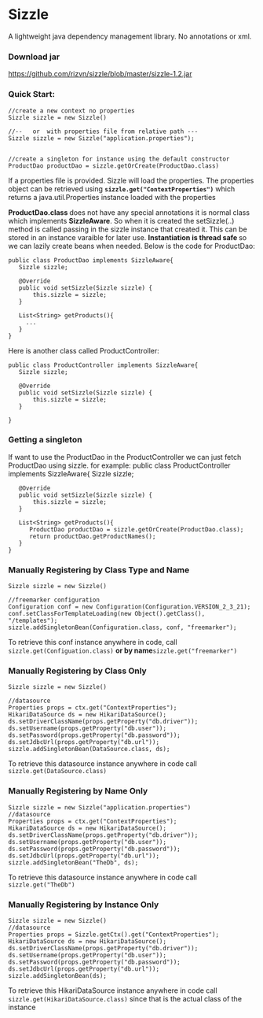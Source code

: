 Sizzle
======

A lightweight java dependency management library. No annotations or xml.

### Download jar
https://github.com/rizvn/sizzle/blob/master/sizzle-1.2.jar

### Quick Start:

    //create a new context no properties
    Sizzle sizzle = new Sizzle()

    //--   or  with properties file from relative path ---
    Sizzle sizzle = new Sizzle("application.properties");


    //create a singleton for instance using the default constructor
    ProductDao productDao = sizzle.getOrCreate(ProductDao.class)
    
If a properties file is provided. Sizzle will load the properties. The properties object can be retrieved using <code><b>sizzle.get("ContextProperties")</b></code> which returns a java.util.Properties instance loaded with the properties

<strong>ProductDao.class </strong> does not have any special annotations it is normal class which implements <b>SizzleAware</b>. So when it is created the setSizzle(..) method is called passing in the sizzle instance that created it. This can be stored in an instance varaible for later use.  <b>Instantiation is thread safe </b> so we can lazily create beans when needed.  Below is the code for ProductDao:

    public class ProductDao implements SizzleAware{
       Sizzle sizzle;
  
       @Override
       public void setSizzle(Sizzle sizzle) {
           this.sizzle = sizzle;
       }
  
       List<String> getProducts(){
         ...
       }
    }
    
Here is another class called ProductController:

    public class ProductController implements SizzleAware{
       Sizzle sizzle;
  
       @Override
       public void setSizzle(Sizzle sizzle) {
           this.sizzle = sizzle;
       }
        
    }


### Getting a singleton
If want to use the ProductDao in the ProductController we can just fetch ProductDao using sizzle. for example:
    public class ProductController implements SizzleAware{
       Sizzle sizzle;
  
       @Override
       public void setSizzle(Sizzle sizzle) {
           this.sizzle = sizzle;
       }
  
       List<String> getProducts(){
          ProductDao productDao = sizzle.getOrCreate(ProductDao.class);
          return productDao.getProductNames();
       }
    }

### Manually Registering by Class Type and Name
    Sizzle sizzle = new Sizzle()
    
    //freemarker configuration
    Configuration conf = new Configuration(Configuration.VERSION_2_3_21);
    conf.setClassForTemplateLoading(new Object().getClass(), "/templates");
    sizzle.addSingletonBean(Configuration.class, conf, "freemarker");

To retrieve this conf instance anywhere in code, call
 <code> sizzle.get(Configuation.class)</code> <b>or by name</b><code>sizzle.get("freemarker") </code>


### Manually Registering by Class Only
    Sizzle sizzle = new Sizzle()
    
    //datasource
    Properties props = ctx.get("ContextProperties");
    HikariDataSource ds = new HikariDataSource();
    ds.setDriverClassName(props.getProperty("db.driver"));
    ds.setUsername(props.getProperty("db.user"));
    ds.setPassword(props.getProperty("db.password"));
    ds.setJdbcUrl(props.getProperty("db.url"));
    sizzle.addSingletonBean(DataSource.class, ds);

To retrieve this datasource instance anywhere in code call
 <code>sizzle.get(DataSource.class)</code>

### Manually Registering by Name Only
    Sizzle sizzle = new Sizzle("application.properties") 
    //datasource
    Properties props = ctx.get("ContextProperties");
    HikariDataSource ds = new HikariDataSource();
    ds.setDriverClassName(props.getProperty("db.driver"));
    ds.setUsername(props.getProperty("db.user"));
    ds.setPassword(props.getProperty("db.password"));
    ds.setJdbcUrl(props.getProperty("db.url"));
    sizzle.addSingletonBean("TheDb", ds);

To retrieve this datasource instance anywhere in code call
 <code> sizzle.get("TheDb")</code>

### Manually Registering by Instance Only
    Sizzle sizzle = new Sizzle() 
    //datasource
    Properties props = Sizzle.getCtx().get("ContextProperties");
    HikariDataSource ds = new HikariDataSource();
    ds.setDriverClassName(props.getProperty("db.driver"));
    ds.setUsername(props.getProperty("db.user"));
    ds.setPassword(props.getProperty("db.password"));
    ds.setJdbcUrl(props.getProperty("db.url"));
    sizzle.addSingletonBean(ds);

To retrieve this HikariDataSource instance anywhere in code call
 <code>sizzle.get(HikariDataSource.class)</code> since that is the actual class of the instance


